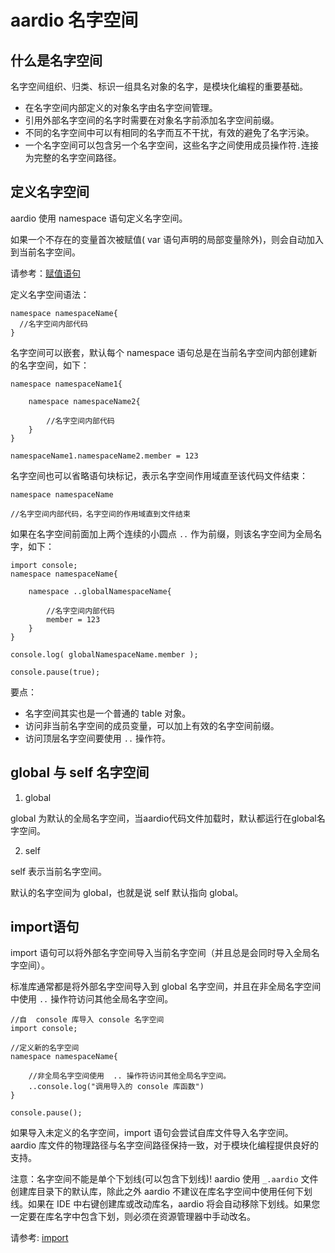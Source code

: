 # aardio 名字空间

## 什么是名字空间

名字空间组织、归类、标识一组具名对象的名字，是模块化编程的重要基础。  
  
- 在名字空间内部定义的对象名字由名字空间管理。  
- 引用外部名字空间的名字时需要在对象名字前添加名字空间前缀。  
- 不同的名字空间中可以有相同的名字而互不干扰，有效的避免了名字污染。  
- 一个名字空间可以包含另一个名字空间，这些名字之间使用成员操作符`.`连接为完整的名字空间路径。  
  

## 定义名字空间

aardio 使用 namespace 语句定义名字空间。  

如果一个不存在的变量首次被赋值( var 语句声明的局部变量除外)，则会自动加入到当前名字空间。  

请参考：[赋值语句](statements/assignment.md)  
  
定义名字空间语法：

```aardio
namespace namespaceName{
  //名字空间内部代码
}
``` 

名字空间可以嵌套，默认每个 namespace 语句总是在当前名字空间内部创建新的名字空间，如下：

  
```aardio
namespace namespaceName1{

	namespace namespaceName2{
	
		//名字空间内部代码
	}
}

namespaceName1.namespaceName2.member = 123
```  

名字空间也可以省略语句块标记，表示名字空间作用域直至该代码文件结束：

  
```aardio
namespace namespaceName

//名字空间内部代码，名字空间的作用域直到文件结束
```  

如果在名字空间前面加上两个连续的小圆点 `..` 作为前缀，则该名字空间为全局名字，如下：

  
```aardio
import console; 
namespace namespaceName{

	namespace ..globalNamespaceName{
	
		//名字空间内部代码
		member = 123
	}
}

console.log( globalNamespaceName.member );

console.pause(true);
```  

要点：

- 名字空间其实也是一个普通的 table 对象。  
- 访问非当前名字空间的成员变量，可以加上有效的名字空间前缀。
- 访问顶层名字空间要使用 `..` 操作符。

## global 与 self 名字空间

1. global

global 为默认的全局名字空间，当aardio代码文件加载时，默认都运行在global名字空间。  
  
2. self

self 表示当前名字空间。

默认的名字空间为 global，也就是说 self 默认指向 global。

## import语句

import 语句可以将外部名字空间导入当前名字空间（并且总是会同时导入全局名字空间）。

标准库通常都是将外部名字空间导入到 global 名字空间，并且在非全局名字空间中使用 `..` 操作符访问其他全局名字空间。

  
```aardio
//自  console 库导入 console 名字空间
import console;

//定义新的名字空间
namespace namespaceName{

	//非全局名字空间使用  .. 操作符访问其他全局名字空间。
	..console.log("调用导入的 console 库函数")
}

console.pause();
```  

如果导入未定义的名字空间，import 语句会尝试自库文件导入名字空间。  
aardio 库文件的物理路径与名字空间路径保持一致，对于模块化编程提供良好的支持。

注意：名字空间不能是单个下划线(可以包含下划线)! aardio 使用  `_.aardio` 文件创建库目录下的默认库，除此之外 aardio 不建议在库名字空间中使用任何下划线。如果在 IDE 中右键创建库或改动库名，aardio 将会自动移除下划线。如果您一定要在库名字中包含下划，则必须在资源管理器中手动改名。

请参考: [import](../library-guide/import.md)